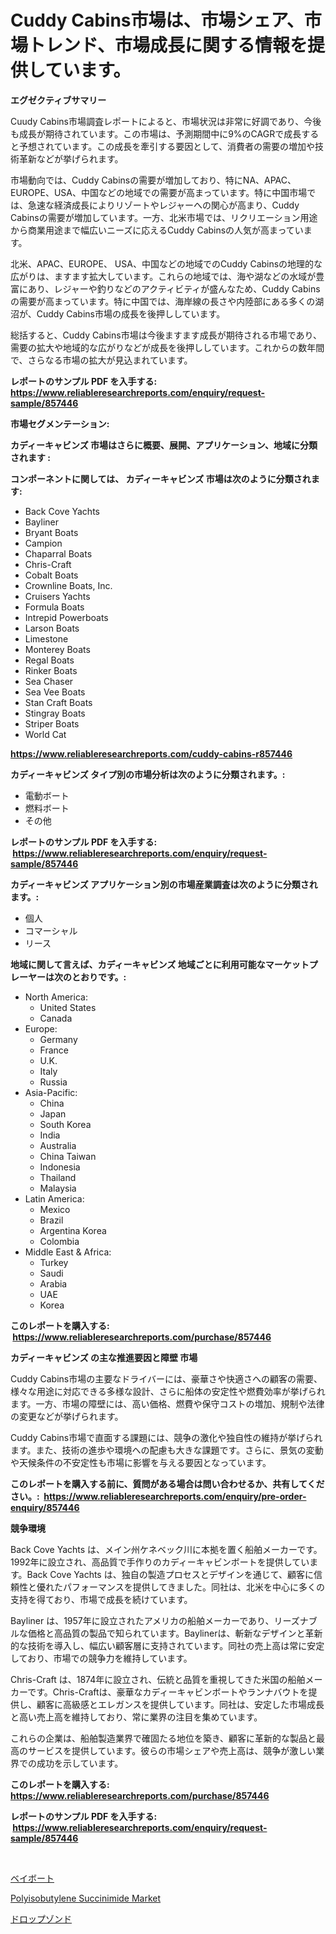 <p><h1>Cuddy Cabins市場は、市場シェア、市場トレンド、市場成長に関する情報を提供しています。</h1></p><p><strong>エグゼクティブサマリー</strong></p>
<p><p>Cuudy Cabins市場調査レポートによると、市場状況は非常に好調であり、今後も成長が期待されています。この市場は、予測期間中に9%のCAGRで成長すると予想されています。この成長を牽引する要因として、消費者の需要の増加や技術革新などが挙げられます。</p><p>市場動向では、Cuddy Cabinsの需要が増加しており、特にNA、APAC、EUROPE、USA、中国などの地域での需要が高まっています。特に中国市場では、急速な経済成長によりリゾートやレジャーへの関心が高まり、Cuddy Cabinsの需要が増加しています。一方、北米市場では、リクリエーション用途から商業用途まで幅広いニーズに応えるCuddy Cabinsの人気が高まっています。</p><p>北米、APAC、EUROPE、 USA、中国などの地域でのCuddy Cabinsの地理的な広がりは、ますます拡大しています。これらの地域では、海や湖などの水域が豊富にあり、レジャーや釣りなどのアクティビティが盛んなため、Cuddy Cabinsの需要が高まっています。特に中国では、海岸線の長さや内陸部にある多くの湖沼が、Cuddy Cabins市場の成長を後押ししています。</p><p>総括すると、Cuddy Cabins市場は今後ますます成長が期待される市場であり、需要の拡大や地域的な広がりなどが成長を後押ししています。これからの数年間で、さらなる市場の拡大が見込まれています。</p></p>
<p><strong>レポートのサンプル PDF を入手する: <a href="https://www.reliableresearchreports.com/enquiry/request-sample/857446">https://www.reliableresearchreports.com/enquiry/request-sample/857446</a></strong></p>
<p><strong>市場セグメンテーション:</strong></p>
<p><strong> カディーキャビンズ 市場はさらに概要、展開、アプリケーション、地域に分類されます :</strong></p>
<p><strong>コンポーネントに関しては、 カディーキャビンズ 市場は次のように分類されます: &nbsp;</strong></p>
<p><ul><li>Back Cove Yachts</li><li>Bayliner</li><li>Bryant Boats</li><li>Campion</li><li>Chaparral Boats</li><li>Chris-Craft</li><li>Cobalt Boats</li><li>Crownline Boats, Inc.</li><li>Cruisers Yachts</li><li>Formula Boats</li><li>Intrepid Powerboats</li><li>Larson Boats</li><li>Limestone</li><li>Monterey Boats</li><li>Regal Boats</li><li>Rinker Boats</li><li>Sea Chaser</li><li>Sea Vee Boats</li><li>Stan Craft Boats</li><li>Stingray Boats</li><li>Striper Boats</li><li>World Cat</li></ul></p>
<p><strong><a href="https://www.reliableresearchreports.com/cuddy-cabins-r857446">https://www.reliableresearchreports.com/cuddy-cabins-r857446</a></strong></p>
<p><strong> カディーキャビンズ タイプ別の市場分析は次のように分類されます。:</strong></p>
<p><ul><li>電動ボート</li><li>燃料ボート</li><li>その他</li></ul></p>
<p><strong>レポートのサンプル PDF を入手する: &nbsp;<a href="https://www.reliableresearchreports.com/enquiry/request-sample/857446">https://www.reliableresearchreports.com/enquiry/request-sample/857446</a></strong></p>
<p><strong> カディーキャビンズ アプリケーション別の市場産業調査は次のように分類されます。:</strong></p>
<p><ul><li>個人</li><li>コマーシャル</li><li>リース</li></ul></p>
<p><strong>地域に関して言えば、カディーキャビンズ 地域ごとに利用可能なマーケットプレーヤーは次のとおりです。:</strong></p>
<p><ul>
    <li>
        North America:
        <ul>
            <li>United States</li>
            <li>Canada</li>
        </ul>
    </li>
    <li>
        Europe:
        <ul>
            <li>Germany</li>
            <li>France</li>
            <li>U.K.</li>
            <li>Italy</li>
            <li>Russia</li>
        </ul>
    </li>
    <li>
        Asia-Pacific:
        <ul>
            <li>China</li>
            <li>Japan</li>
            <li>South Korea</li>
            <li>India</li>
            <li>Australia</li>
            <li>China Taiwan</li>
            <li>Indonesia</li>
            <li>Thailand</li>
            <li>Malaysia</li>
        </ul>
    </li>
    <li>
        Latin America:
        <ul>
            <li>Mexico</li>
            <li>Brazil</li>
            <li>Argentina Korea</li>
            <li>Colombia</li>
        </ul>
    </li>
    <li>
        Middle East & Africa:
        <ul>
            <li>Turkey</li>
            <li>Saudi</li>
            <li>Arabia</li>
            <li>UAE</li>
            <li>Korea</li>
        </ul>
    </li>
    </ul></p>
<p><strong>このレポートを購入する: &nbsp;<a href="https://www.reliableresearchreports.com/purchase/857446">https://www.reliableresearchreports.com/purchase/857446</a></strong></p>
<p><strong>カディーキャビンズ の主な推進要因と障壁 市場</strong></p>
<p><p>Cuddy Cabins市場の主要なドライバーには、豪華さや快適さへの顧客の需要、様々な用途に対応できる多様な設計、さらに船体の安定性や燃費効率が挙げられます。一方、市場の障壁には、高い価格、燃費や保守コストの増加、規制や法律の変更などが挙げられます。</p><p>Cuddy Cabins市場で直面する課題には、競争の激化や独自性の維持が挙げられます。また、技術の進歩や環境への配慮も大きな課題です。さらに、景気の変動や天候条件の不安定性も市場に影響を与える要因となっています。</p></p>
<p><strong>このレポートを購入する前に、質問がある場合は問い合わせるか、共有してください。:&nbsp; <a href="https://www.reliableresearchreports.com/enquiry/pre-order-enquiry/857446">https://www.reliableresearchreports.com/enquiry/pre-order-enquiry/857446</a></strong></p>
<p><strong>競争環境</strong></p>
<p><p>Back Cove Yachts は、メイン州ケネベック川に本拠を置く船舶メーカーです。1992年に設立され、高品質で手作りのカディーキャビンボートを提供しています。Back Cove Yachts は、独自の製造プロセスとデザインを通じて、顧客に信頼性と優れたパフォーマンスを提供してきました。同社は、北米を中心に多くの支持を得ており、市場で成長を続けています。</p><p>Bayliner は、1957年に設立されたアメリカの船舶メーカーであり、リーズナブルな価格と高品質の製品で知られています。Baylinerは、斬新なデザインと革新的な技術を導入し、幅広い顧客層に支持されています。同社の売上高は常に安定しており、市場での競争力を維持しています。</p><p>Chris-Craft は、1874年に設立され、伝統と品質を重視してきた米国の船舶メーカーです。Chris-Craftは、豪華なカディーキャビンボートやランナバウトを提供し、顧客に高級感とエレガンスを提供しています。同社は、安定した市場成長と高い売上高を維持しており、常に業界の注目を集めています。</p><p>これらの企業は、船舶製造業界で確固たる地位を築き、顧客に革新的な製品と最高のサービスを提供しています。彼らの市場シェアや売上高は、競争が激しい業界での成功を示しています。</p></p>
<p><strong>このレポートを購入する: &nbsp; <a href="https://www.reliableresearchreports.com/purchase/857446">https://www.reliableresearchreports.com/purchase/857446</a></strong></p>
<p><strong>レポートのサンプル PDF を入手する: &nbsp;<a href="https://www.reliableresearchreports.com/enquiry/request-sample/857446">https://www.reliableresearchreports.com/enquiry/request-sample/857446</a></strong><strong></strong></p>
<p>&nbsp;</p>
<p><p><a href="https://github.com/RodHoppe07/Market-Research-Report-List-1/blob/main/256272221425.md">ベイボート</a></p><p><a href="https://metal-farmhouse-e95.notion.site/Polyisobutylene-Succinimide-Market-Size-Furnishes-Valuable-Information-Encompassing-Market-Share-Ma-55805b880550463b9221bbc2f651f033">Polyisobutylene Succinimide Market</a></p><p><a href="https://github.com/laurenreichert/Market-Research-Report-List-1/blob/main/911105421424.md">ドロップゾンド</a></p></p>